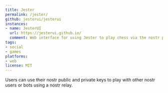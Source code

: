 ```yaml
---
title: Jester
permalink: /jester/
github: jesterui/jesterui
instances:
- name: JesterUI
  url: https://jesterui.github.io/
  comment: Web interface for using Jester to play chess via the nostr protocol
tags:
- social
- games
platforms:
- web
license: MIT
---
```


Users can use their nostr public and private keys to play with other nostr users or bots using a nostr relay. 